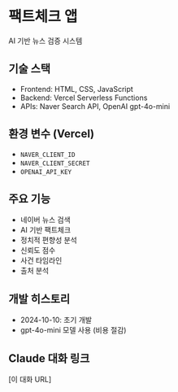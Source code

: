 # 팩트체크 앱

AI 기반 뉴스 검증 시스템

## 기술 스택
- Frontend: HTML, CSS, JavaScript
- Backend: Vercel Serverless Functions
- APIs: Naver Search API, OpenAI gpt-4o-mini

## 환경 변수 (Vercel)
- `NAVER_CLIENT_ID`
- `NAVER_CLIENT_SECRET`
- `OPENAI_API_KEY`

## 주요 기능
- 네이버 뉴스 검색
- AI 기반 팩트체크
- 정치적 편향성 분석
- 신뢰도 점수
- 사건 타임라인
- 출처 분석

## 개발 히스토리
- 2024-10-10: 초기 개발
- gpt-4o-mini 모델 사용 (비용 절감)

## Claude 대화 링크
[이 대화 URL]
